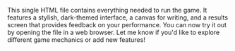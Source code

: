 This single HTML file contains everything needed to run the game. It features a stylish, dark-themed interface, a canvas for writing, and a results screen that provides feedback on your performance. You can now try it out by opening the file in a web browser. Let me know if you'd like to explore different game mechanics or add new features!